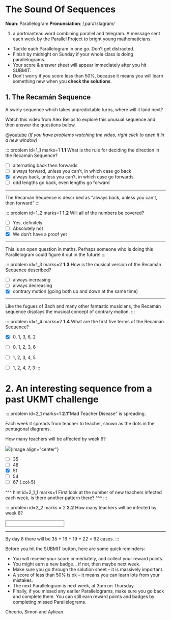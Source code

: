 # The Sound Of Sequences

<div class="dictionary">

__Noun__: Parallelogram
__Pronunciation__: /ˌparəˈlɛləɡram/

1. a portmanteau word combining parallel and telegram. A message sent each
week by the Parallel Project to bright young mathematicians.

</div>

*	Tackle each Parallelogram in one go. Don’t get distracted.
*	Finish by midnight on Sunday if your whole class is doing parallelograms.
*	Your score & answer sheet will appear immediately after you hit SUBMIT.
*	Don’t worry if you score less than 50%, because it means you will learn something new when you __check the solutions__.


## 1. The Recamán Sequence

A swirly sequence which takes unpredictable turns, where will it land next?  

Watch this video from Alex Bellos to explore this unusual sequence and then answer the questions below.

@[youtube](FGC5TdIiT9U?rel=0) _(If you have problems watching the video, right click to open it in a new window)_

::: problem id=1_1 marks=1
__1.1__ What is the rule for deciding the direction in the Recamán Sequence?

* [ ] alternating back then forwards
* [ ] always forward, unless you can’t, in which case go back
* [x] always back, unless you can’t, in which case go forwards
* [ ] odd lengths go back, even lengths go forward

---

The Recamán Sequence is described as "always back, unless you can't, then forward"
:::

::: problem id=1_2 marks=1
__1.2__ Will all of the numbers be covered?

* [ ] Yes, definitely
* [ ] Absolutely not
* [x] We don’t have a proof yet

---

This is an open question in maths. Perhaps someone who is doing this Parallelogram could figure it out in the future!
:::

::: problem id=1_3 marks=2
__1.3__ How is the musical version of the Recamán Sequence described?

* [ ] always increasing
* [ ] always decreasing
* [x] contrary motion (going both up and down at the same time)

---

Like the fugues of Bach and many other fantastic musicians, the Recamán sequence displays the musical concept of contrary motion.
:::

::: problem id=1_4 marks=2
__1.4__ What are the first five terms of the Recamán Sequence?

* [x] 0, 1, 3, 6, 2
* [ ] 0, 1, 2, 3, 6
* [ ] 1, 2, 3, 4, 5
* [ ] 1, 2, 4, 7, 3
:::


# 2. An interesting sequence from a past UKMT challenge

::: problem id=2_1 marks=1
__2.1__"Mad Teacher Disease" is spreading.  

Each week it spreads from teacher to teacher, shown as the dots in the pentagonal diagrams.  

How many teachers will be affected by week 6?

![](/resources/6-12-sound-sequences/2-pentagonal-numbers.png){image align="center"}

* [ ] 35
* [ ] 48
* [x] 51
* [ ] 54
* [ ] 67
{.col-5}

^^^ hint id=2_1_1 marks=1
First look at the number of new teachers infected each week, is there another pattern there?
^^^
:::

::: problem id=2_2 marks = 2
__2.2__ How many teachers will be infected by week 8?

<input type="number" solution="92"/>

---

By day 8 there will be 35 + 16 + 19 + 22 = 92 cases.
:::

Before you hit the SUBMIT button, here are some quick reminders:

*	You will receive your score immediately, and collect your reward points.
*	You might earn a new badge... if not, then maybe next week.
*	Make sure you go through the solution sheet – it is massively important.
*	A score of less than 50% is ok – it means you can learn lots from your mistakes.
*	The next Parallelogram is next week, at 3pm on Thursday.
*	Finally, if you missed any earlier Parallelograms, make sure you go back and complete them. You can still earn reward points and badges by completing missed Parallelograms.

Cheerio,
Simon and Ayliean.
